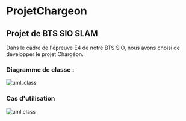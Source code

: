 # ProjetChargeon

## Projet de BTS SIO SLAM
Dans le cadre de l'épreuve E4 de notre BTS SIO, nous avons choisi de développer le projet Chargéon.

### Diagramme de classe :
![uml_class](https://user-images.githubusercontent.com/35690812/53800523-3bc79000-3f3d-11e9-958a-38c5c8b02cf7.JPG)

### Cas d'utilisation
![uml class](https://user-images.githubusercontent.com/35690812/54133029-9e290080-4415-11e9-80c3-7dae1b2ad0b7.JPG)
